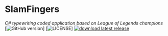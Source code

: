 # SlamFingers
*C# typewriting coded application based on League of Legends champions*
[![GitHub version](https://img.shields.io/github/v/release/Lachetquentin/SlamFingers.svg)]
[![LICENSE](https://img.shields.io/github/license/Lachetquentin/SlamFingers.svg)]
[![download latest release](https://img.shields.io/badge/SLAMFINGERS-download-black.svg)](https://github.com/Lachetquentin/SlamFingers/releases/latest)


